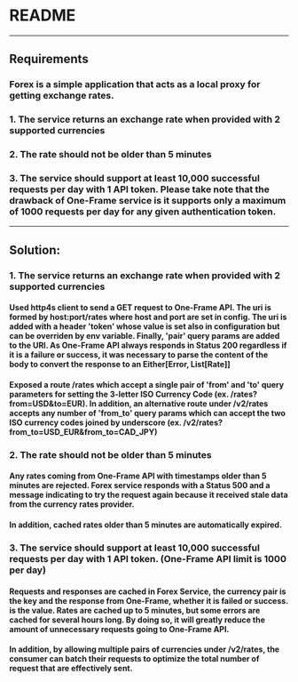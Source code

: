# README
___
## Requirements
### Forex is a simple application that acts as a local proxy for getting exchange rates.

### 1. The service returns an exchange rate when provided with 2 supported currencies
### 2. The rate should not be older than 5 minutes
### 3. The service should support at least 10,000 successful requests per day with 1 API token. Please take note that the drawback of One-Frame service is it supports only a maximum of 1000 requests per day for any given authentication token.
___
## Solution:

### 1. The service returns an exchange rate when provided with 2 supported currencies
#### Used http4s client to send a GET request to One-Frame API. The uri is formed by host:port/rates where host and port are set in config. The uri is added with a header 'token' whose value is set also in configuration but can be overriden by env variable. Finally, 'pair' query params are added to the URI. As One-Frame API always responds in Status 200 regardless if it is a failure or success, it was necessary to parse the content of the body to convert the response to an Either[Error, List[Rate]] 
#### Exposed a route /rates which accept a single pair of 'from' and 'to' query parameters for setting the 3-letter ISO Currency Code (ex. /rates?from=USD&to=EUR). In addition, an alternative route under /v2/rates accepts any number of 'from_to' query params which can accept the two ISO currency codes joined by underscore (ex. /v2/rates?from_to=USD_EUR&from_to=CAD_JPY)

### 2. The rate should not be older than 5 minutes
#### Any rates coming from One-Frame API with timestamps older than 5 minutes are rejected. Forex service responds with a Status 500 and a message indicating to try the request again because it received stale data from the currency rates provider.
#### In addition, cached rates older than 5 minutes are automatically expired.
### 3. The service should support at least 10,000 successful requests per day with 1 API token. (One-Frame API limit is 1000 per day)
#### Requests and responses are cached in Forex Service, the currency pair is the key and the response from One-Frame, whether it is failed or success. is the value.  Rates are cached up to 5 minutes, but some errors are cached for several hours long. By doing so, it will greatly reduce the amount of unnecessary requests going to One-Frame API.
#### In addition, by allowing multiple pairs of currencies under /v2/rates, the consumer can batch their requests to optimize the total number of request that are effectively sent.